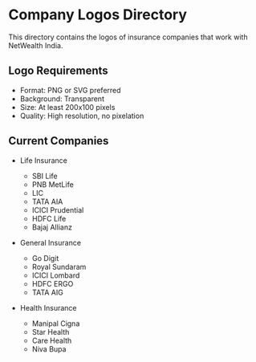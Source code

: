 # Company Logos Directory

This directory contains the logos of insurance companies that work with NetWealth India.

## Logo Requirements
- Format: PNG or SVG preferred
- Background: Transparent
- Size: At least 200x100 pixels
- Quality: High resolution, no pixelation

## Current Companies
- Life Insurance
  - SBI Life
  - PNB MetLife
  - LIC
  - TATA AIA
  - ICICI Prudential
  - HDFC Life
  - Bajaj Allianz

- General Insurance
  - Go Digit
  - Royal Sundaram
  - ICICI Lombard
  - HDFC ERGO
  - TATA AIG

- Health Insurance
  - Manipal Cigna
  - Star Health
  - Care Health
  - Niva Bupa 